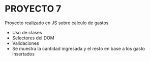 # PROYECTO 7 

Proyecto realizado en JS sobre calculo de gastos
- Uso de clases
- Selectores del DOM
- Validaciones 
- Se muestra la cantidad ingresada y el resto en base a los gasto insertados